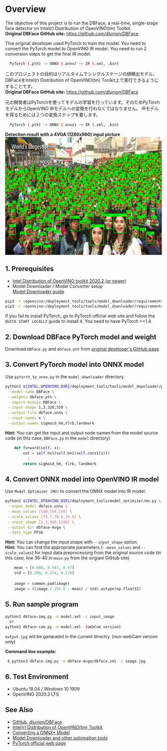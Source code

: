 # Overview
The objective of this project is to run the DBFace, a real-time, single-stage face detector on Intel(r) Distribution of OpenVINO(tm) Toolkit.  
**Original DBFace GitHub site:**
https://github.com/dlunion/DBFace

Thie original developer used PyTorch to train the model. You need to convert the PyTorch model to OpenVINO IR model. You need to run 2 conversion steps to get the final IR model.  
```sh
  PyTorch (.pth) -> ONNX (.onnx) -> IR (.xml, .bin)
```

このプロジェクトの目的はリアルタイムでシングルステージの顔検出モデル、DBFaceをIntel(r) Distribution of OpenVINO(tm) Toolkit上で実行できるようにすることです。  
**Original DBFace GitHub site:**
https://github.com/dlunion/DBFace

元の開発者はPyTorchを使ってモデルの学習を行っています。そのためPyTorchモデルからOpenVINO IRモデルへの変換を行わなくてはなりません。 IRモデルを得るためには２つの変換ステップを要します。
```sh
  PyTorch (.pth) -> ONNX (.onnx) -> IR (.xml, .bin)
```

**Detection result with a 4VGA (1280x960) input picture**
![output](resources/output.jpg)

## 1. Prerequisites
* [Intel Distribution of OpenVINO toolkit 2020.2 (or newer)](https://software.intel.com/content/www/us/en/develop/tools/openvino-toolkit.html)
* Model Downloader / Model Converter setup  
  [Model Downloader guide](https://docs.openvinotoolkit.org/latest/_tools_downloader_README.html)
```sh
pip3 -r <openvino>/deployment_tools/tools/model_downloader/requirements.in
pip3 -r <openvino>/deployment_tools/tools/model_downloader/requirements-pytorch.in
```
If you fail to install PyTorch, go to PyTorch official web site and follow the `QUICK START LOCALLY` guide to install it. You need to have PyTorch >=1.4.

## 2. Download DBFace PyTorch model and weight
Download `DBFace.py` and `dbface.pth` from [original developer's GitHub page](https://github.com/dlunion/DBFace/tree/master/model).


## 3. Convert PyTorch model into ONNX model

Use `pytorch_to_onnx.py` in the `model_downloader` directory.
```sh
python3 ${INTEL_OPENVINO_DIR}/deployment_tools/tools/model_downloader/pytorch_to_onnx.py \
 --model-name DBFace \
 --weights dbface.pth \
 --import-module DBFace \
 --input-shape 1,3,320,320 \
 --output-file dbface.onnx \
 --input-names x \
 --output-names sigmoid_hm,tlrb,landmark
```
**Hint:** You can get the input and output node names from the model source code (in this case, `DBFace.py` in the `model` directory)
```Python
    def forward(self, x):
        out = self.hs1(self.bn1(self.conv1(x)))
          :
        return sigmoid_hm, tlrb, landmark
```
## 4. Convert ONNX model into OpenVINO IR model

Use `Model Optimizer (MO)` to convert the ONNX model into IR model.

```sh
python3 ${INTEL_OPENVINO_DIR}/deployment_tools/model_optimizer/mo.py \
 --input_model dbface.onnx \
 --mean_values [180,154,150] \
 --scale_values [73.7,70.0,70.9] \
 --input_shape [1,3,960,1280] \
 --output_dir dbface-4vga \
 --data_type FP16
```

**Hint:** You can change the input shape with `--input_shape` option.  
**Hint:** You can find the appropriate parameters (`--mean_values` and `--scale_values`) for input data preprocessing from the original source code (in this case, line 36-40 in `main.py` from the origianl GitHub site)
```Python
    mean = [0.408, 0.447, 0.47]
    std = [0.289, 0.274, 0.278]

    image = common.pad(image)
    image = ((image / 255.0 - mean) / std).astype(np.float32)
```

## 5. Run sample program

```sh
python3 dbface-img.py -m model.xml -i input_image
  or
python3 dbface-cam.py -m model.xml  (webCam version)
```
`output.jpg` will be ganarated in the current directry. (non-webCam version only)  

**Command line example:**
```sh
 $ python3 dbface-img.py -m dbface-4vga/dbface.xml -i image.jpg
```

## 6. Test Environment
- Ubuntu 18.04 / Windows 10 1909  
- OpenVINO 2020.3 LTS  


## See Also  
* [GitHub, dlunion/DBFace](https://github.com/dlunion/DBFace)
* [Intel(r) Distribution of OpenVINO(tm) Toolkit](https://software.intel.com/content/www/us/en/develop/tools/openvino-toolkit.html)
* [Converting a ONNX* Model](https://docs.openvinotoolkit.org/latest/_docs_MO_DG_prepare_model_convert_model_Convert_Model_From_ONNX.html)
* [Model Downloader and other automation tools](https://docs.openvinotoolkit.org/latest/_tools_downloader_README.html)
* [PyTorch official web page](https://pytorch.org/?utm_source=Google&utm_medium=PaidSearch&utm_campaign=%2A%2ALP+-+TM+-+General+-+HV+-+JP&utm_adgroup=Installing+PyTorch&utm_keyword=installing%20pytorch&utm_offering=AI&utm_Product=PyTorch&gclid=Cj0KCQjwudb3BRC9ARIsAEa-vUvjBVIyGnP31gCk__x1bquCw5HNX3Av0Mu0vwU75HBxgT79lCdwsuUaAoUFEALw_wcB)
